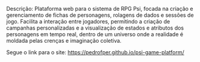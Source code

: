 Descrição: Plataforma web para o sistema de RPG Psi, focada na criação e gerenciamento de fichas de personagens, rolagens de dados e sessões de jogo. Facilita a interação entre jogadores, permitindo a criação de campanhas personalizadas e a visualização de estados e atributos dos personagens em tempo real, dentro de um universo onde a realidade é moldada pelas crenças e imaginação coletiva.

Segue o link para o site: https://pedrofper.github.io/psi-game-platform/

 
